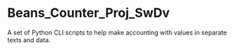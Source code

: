 # Beans_Counter_Proj_SwDv
A set of Python CLI scripts to help make accounting with values in separate texts and data.
